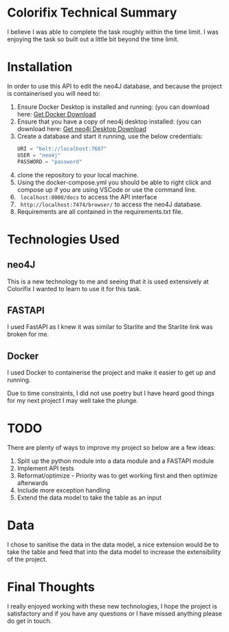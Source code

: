 # Colorifix Technical Summary
I believe I was able to complete the task roughly within the time limit. I was enjoying the task so built out a little bit beyond the time limit.
# Installation
In order to use this API to edit the neo4J database, and because the project is containerised you will need to:
  1. Ensure Docker Desktop is installed and running: (you can download here: [Get Docker Download](https://www.docker.com/get-started/)
  2. Ensure that you have a copy of neo4j desktop installed: (you can download here: [Get neo4j Desktop Download](https://neo4j.com/cloud/platform/aura-graph-database/?ref=nav-get-started-cta)
  3. Create a database and start it running, use the below credentials:
        ```python
        URI = "bolt://localhost:7687"
        USER = "neo4j"
        PASSWORD = "password"
        ```
  4. clone the repository to your local machine.
  5. Using the docker-compose.yml you should be able to right click and compose up if you are using VSCode or use the command line.
  6. ``` localhost:8000/docs``` to access the API interface
  7. ``` http://localhost:7474/browser/``` to access the neo4J database.
  8. Requirements are all contained in the requirements.txt file.
     
# Technologies Used
## neo4J
This is a new technology to me and seeing that it is used extensively at Colorifix I wanted to learn to use it for this task.
## FASTAPI
I used FastAPI as I knew it was similar to Starlite and the Starlite link was broken for me.
## Docker
I used Docker to containerise the project and make it easier to get up and running.

Due to time constraints, I did not use poetry but I have heard good things for my next project I may well take the plunge.

# TODO
There are plenty of ways to improve my project so below are a few ideas:
1. Split up the python module into a data module and a FASTAPI module
2. Implement API tests
3. Reformat/optimize - Priority was to get working first and then optimize afterwards
4. Include more exception handling
5. Extend the data model to take the table as an input

# Data
I chose to sanitise the data in the data model, a nice extension would be to take the table and feed that into the data model to increase the extensibility of the project.

# Final Thoughts
I really enjoyed working with these new technologies, I hope the project is satisfactory and if you have any questions or I have missed anything please do get in touch.
